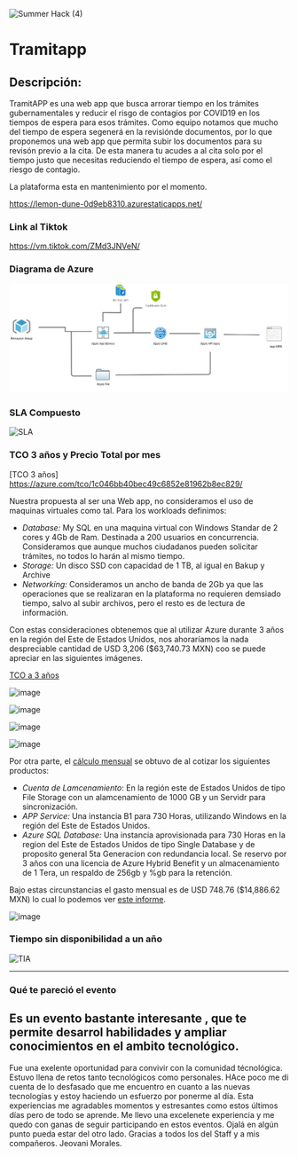 ![Summer Hack (4)](https://user-images.githubusercontent.com/9124597/127756851-c8627116-f177-4198-966d-9003016d2060.png)

# Tramitapp

## Descripción:

TramitAPP es una web app que busca arrorar tiempo en los trámites gubernamentales y reducir el risgo de contagios por COVID19 en los tiempos de espera para esos trámites. Como equipo notamos que mucho del tiempo de espera segenerá en la revisiónde documentos, por lo que proponemos una web app que permita subir los documentos para su revisón previo a la cita. De esta manera tu acudes a al cita solo por el tiempo justo que necesitas reduciendo el tiempo de espera, así como el riesgo de contagio.

La plataforma esta en mantenimiento por el momento.

https://lemon-dune-0d9eb8310.azurestaticapps.net/

### Link al Tiktok
https://vm.tiktok.com/ZMd3JNVeN/

### Diagrama de Azure
![alt text](https://github.com/jeovani-microsoft/Tramitapp/blob/main/diagrama.png)


### SLA Compuesto
![SLA](https://user-images.githubusercontent.com/86895225/127779895-56f78167-c2bf-4311-aee1-3e978c6cf11b.png)

### TCO 3 años y Precio Total por mes
[TCO 3 años] https://azure.com/tco/1c046bb40bec49c6852e81962b8ec829/

Nuestra propuesta al ser una Web app, no consideramos el uso de maquinas virtuales como tal. Para los workloads definimos:
* *Database:* My SQL en una maquina virtual con Windows Standar de 2 cores y 4Gb de Ram. Destinada a 200 usuarios en concurrencia. Consideramos que aunque muchos ciudadanos pueden solicitar trámites, no todos lo harán al mismo tiempo.
* *Storage:* Un disco SSD con capacidad de 1 TB, al igual en Bakup y Archive 
* *Networking:* Consideramos un ancho de banda de 2Gb ya que las operaciones que se realizaran en la plataforma no requieren demsiado tiempo, salvo al subir archivos, pero el resto es de lectura de información.

Con estas consideraciones obtenemos que al utilizar Azure durante 3 años en la región del Este de Estados Unidos, nos ahoraríamos la nada despreciable cantidad de USD 3,206 ($63,740.73 MXN) coo se puede apreciar en las siguientes imágenes.

[TCO a 3 años](https://azure.com/tco/82512c73fe5a4ec5beeab8459ec9b69f/)

![image](https://user-images.githubusercontent.com/86895225/127781106-a4228145-933b-4119-b77a-51ada42dc4be.png)

![image](https://user-images.githubusercontent.com/86895225/127781113-3af0dfa5-fa7a-4e11-b3f0-c764a6b9c843.png)

![image](https://user-images.githubusercontent.com/86895225/127781140-e5704970-7bca-4b9e-aad4-d3ddc7d3d35c.png)

![image](https://user-images.githubusercontent.com/86895225/127781149-72f8aee5-0b89-4508-beca-fdbaa2d72c51.png)


Por otra parte, el [cálculo mensual](https://azure.com/e/c46b3c475d8a43bb8a9068b44f3891d8) se obtuvo de al cotizar los siguientes productos:

* *Cuenta de Lamcenamiento*: En la región este de Estados Unidos de tipo File Storage con un alamcenamiento de 1000 GB y un Servidr para sincronización.
* *APP Service:* Una instancia B1 para 730 Horas, utilizando Windows en la región del Este de Estados Unidos.
* *Azure SQL Database:* Una instancia aprovisionada para 730 Horas en la region del Este de Estados Unidos de tipo Single Database y de proposito general 5ta Generacion con redundancia local. Se reservo por 3 años con una licencia de Azure Hybrid Benefit y un almacenamiento de 1 Tera, un respaldo de 256gb y %gb para la retención.

Bajo estas circunstancias el gasto mensual es de USD 748.76 ($14,886.62 MXN) lo cual lo podemos ver [este informe](https://azure.com/e/c46b3c475d8a43bb8a9068b44f3891d8).

![image](https://user-images.githubusercontent.com/86895225/127781674-f21ba4da-a374-49b5-a245-15a030587e90.png)



### Tiempo sin disponibilidad a un año

![TIA](https://user-images.githubusercontent.com/86895225/127780016-4cac88d2-6bcd-40e1-98b9-d9c112348192.png)

----
### Qué te pareció el evento

Es un evento bastante interesante , que te permite desarrol habilidades y ampliar conocimientos en el ambito tecnológico.
----

Fue una exelente oportunidad para convivir con la comunidad técnológica. Estuvo llena de retos tanto tecnológicos como personales. HAce poco me di cuenta de lo desfasado que me encuentro en cuanto a las nuevas tecnologías y estoy haciendo un esfuerzo por ponerme al día. Esta experiencias me agradables momentos y estresantes como estos últimos días pero de todo se aprende. Me llevo una excelenete experiencia y me quedo con ganas de seguir participando en estos eventos. Ojalá en algún punto pueda estar del otro lado. Gracias a todos los del Staff y a mis compañeros. Jeovani Morales.

